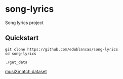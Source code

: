 # song-lyrics

Song lyrics project

## Quickstart

```shell
git clone https://github.com/edublancas/song-lyrics
cd song-lyrics

./get_data
```

[musiXmatch dataset](https://labrosa.ee.columbia.edu/millionsong/musixmatch)

